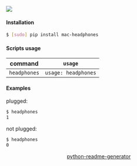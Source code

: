 <!--
https://pypi.org/project/readme-generator/
https://pypi.org/project/python-readme-generator/
-->

[![](https://img.shields.io/badge/OS-macOS-blue.svg?longCache=True)]()

#### Installation
```bash
$ [sudo] pip install mac-headphones
```

#### Scripts usage
command|`usage`
-|-
`headphones` |`usage: headphones`

#### Examples
plugged:
```bash
$ headphones
1
```

not plugged:
```bash
$ headphones
0
```

<p align="center">
    <a href="https://pypi.org/project/python-readme-generator/">python-readme-generator</a>
</p>